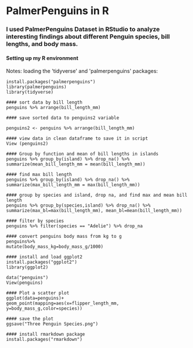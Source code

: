 # PalmerPenguins in R

### I used PalmerPenguins Dataset in RStudio to analyze interesting findings about different Penguin species, bill lengths, and body mass.


#### Setting up my R environment

Notes: loading the 'tidyverse' and 'palmerpenguins' packages:
```{r}
install.packages("palmerpenguins")
library(palmerpenguins)
library(tidyverse)

#### sort data by bill length
penguins %>% arrange(bill_length_mm)

#### save sorted data to penguins2 variable

penguins2 <- penguins %>% arrange(bill_length_mm)

#### view data in clean dataframe to save it in script 
View (penguins2)

#### Group by function and mean of bill lengths in islands 
penguins %>% group_by(island) %>% drop_na() %>% summarize(mean_bill_length_mm = mean(bill_length_mm))

#### find max bill length
penguins %>% group_by(island) %>% drop_na() %>% summarize(max_bill_length_mm = max(bill_length_mm))

#### group by species and island, drop na, and find max and mean bill length
penguins %>% group_by(species,island) %>% drop_na() %>% summarize(max_bl=max(bill_length_mm), mean_bl=mean(bill_length_mm))

#### filter by species
penguins %>% filter(species == "Adelie") %>% drop_na

#### convert penguins body mass from kg to g
penguins%>%
mutate(body_mass_kg=body_mass_g/1000)

#### install and load ggplot2
install.packages("ggplot2")
library(ggplot2)

data("penguins")
View(penguins)

#### Plot a scatter plot
ggplot(data=penguins)+
geom_point(mapping=aes(x=flipper_length_mm, y=body_mass_g,color=species))

#### save the plot
ggsave("Three Penguin Species.png")

#### install rmarkdown package 
install.packages("rmarkdown")
